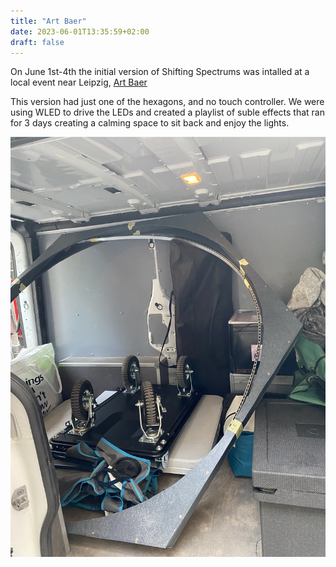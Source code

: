 ```yaml
---
title: "Art Baer"
date: 2023-06-01T13:35:59+02:00
draft: false
---
```


On June 1st-4th the initial version of Shifting Spectrums was intalled at a local event near Leipzig, [Art Baer](https://blog.artbaer.de/)

This version had just one of the hexagons, and no touch controller. We were using WLED to drive the LEDs and created a playlist of suble effects
that ran for 3 days creating a calming space to sit back and enjoy the lights.

![hexagon loaded into the van for transport to Art Baer](../../static/images/packed_into_thevan_artbear.jpeg)